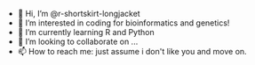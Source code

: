 - 👋 Hi, I’m @r-shortskirt-longjacket
- 👀 I’m interested in coding for bioinformatics and genetics!
- 🌱 I’m currently learning R and Python
- 💞️ I’m looking to collaborate on ...
- 📫 How to reach me: just assume i don't like you and move on.

<!---
r-shortskirt-longjacket/r-shortskirt-longjacket is a ✨ special ✨ repository because its `README.md` (this file) appears on your GitHub profile.
You can click the Preview link to take a look at your changes.
--->
